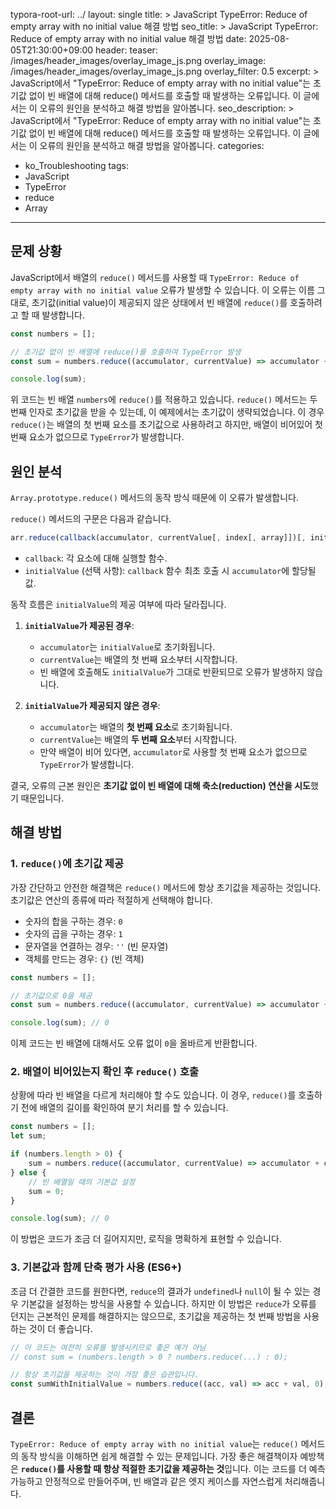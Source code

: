 typora-root-url: ../
layout: single
title: >
    JavaScript TypeError: Reduce of empty array with no initial value 해결 방법
seo_title: >
    JavaScript TypeError: Reduce of empty array with no initial value 해결 방법
date: 2025-08-05T21:30:00+09:00
header:
   teaser: /images/header_images/overlay_image_js.png
   overlay_image: /images/header_images/overlay_image_js.png
   overlay_filter: 0.5
excerpt: >
    JavaScript에서 "TypeError: Reduce of empty array with no initial value"는 초기값 없이 빈 배열에 대해 reduce() 메서드를 호출할 때 발생하는 오류입니다. 이 글에서는 이 오류의 원인을 분석하고 해결 방법을 알아봅니다.
seo_description: >
    JavaScript에서 "TypeError: Reduce of empty array with no initial value"는 초기값 없이 빈 배열에 대해 reduce() 메서드를 호출할 때 발생하는 오류입니다. 이 글에서는 이 오류의 원인을 분석하고 해결 방법을 알아봅니다.
categories:
  - ko_Troubleshooting
tags:
  - JavaScript
  - TypeError
  - reduce
  - Array
---

## 문제 상황

JavaScript에서 배열의 `reduce()` 메서드를 사용할 때 `TypeError: Reduce of empty array with no initial value` 오류가 발생할 수 있습니다.
이 오류는 이름 그대로, 초기값(initial value)이 제공되지 않은 상태에서 빈 배열에 `reduce()`를 호출하려고 할 때 발생합니다.

```javascript
const numbers = [];

// 초기값 없이 빈 배열에 reduce()를 호출하여 TypeError 발생
const sum = numbers.reduce((accumulator, currentValue) => accumulator + currentValue);

console.log(sum);
```

위 코드는 빈 배열 `numbers`에 `reduce()`를 적용하고 있습니다.
`reduce()` 메서드는 두 번째 인자로 초기값을 받을 수 있는데, 이 예제에서는 초기값이 생략되었습니다.
이 경우 `reduce()`는 배열의 첫 번째 요소를 초기값으로 사용하려고 하지만, 배열이 비어있어 첫 번째 요소가 없으므로 `TypeError`가 발생합니다.

## 원인 분석

`Array.prototype.reduce()` 메서드의 동작 방식 때문에 이 오류가 발생합니다.

`reduce()` 메서드의 구문은 다음과 같습니다.

```javascript
arr.reduce(callback(accumulator, currentValue[, index[, array]])[, initialValue])
```

-   `callback`: 각 요소에 대해 실행할 함수.
-   `initialValue` (선택 사항): `callback` 함수 최초 호출 시 `accumulator`에 할당될 값.

동작 흐름은 `initialValue`의 제공 여부에 따라 달라집니다.

1.  **`initialValue`가 제공된 경우**:
    -   `accumulator`는 `initialValue`로 초기화됩니다.
    -   `currentValue`는 배열의 첫 번째 요소부터 시작합니다.
    -   빈 배열에 호출해도 `initialValue`가 그대로 반환되므로 오류가 발생하지 않습니다.

2.  **`initialValue`가 제공되지 않은 경우**:
    -   `accumulator`는 배열의 **첫 번째 요소**로 초기화됩니다.
    -   `currentValue`는 배열의 **두 번째 요소**부터 시작합니다.
    -   만약 배열이 비어 있다면, `accumulator`로 사용할 첫 번째 요소가 없으므로 `TypeError`가 발생합니다.

결국, 오류의 근본 원인은 **초기값 없이 빈 배열에 대해 축소(reduction) 연산을 시도**했기 때문입니다.

## 해결 방법

### 1. `reduce()`에 초기값 제공

가장 간단하고 안전한 해결책은 `reduce()` 메서드에 항상 초기값을 제공하는 것입니다.
초기값은 연산의 종류에 따라 적절하게 선택해야 합니다.

-   숫자의 합을 구하는 경우: `0`
-   숫자의 곱을 구하는 경우: `1`
-   문자열을 연결하는 경우: `''` (빈 문자열)
-   객체를 만드는 경우: `{}` (빈 객체)

```javascript
const numbers = [];

// 초기값으로 0을 제공
const sum = numbers.reduce((accumulator, currentValue) => accumulator + currentValue, 0);

console.log(sum); // 0
```

이제 코드는 빈 배열에 대해서도 오류 없이 `0`을 올바르게 반환합니다.

### 2. 배열이 비어있는지 확인 후 `reduce()` 호출

상황에 따라 빈 배열을 다르게 처리해야 할 수도 있습니다.
이 경우, `reduce()`를 호출하기 전에 배열의 길이를 확인하여 분기 처리를 할 수 있습니다.

```javascript
const numbers = [];
let sum;

if (numbers.length > 0) {
    sum = numbers.reduce((accumulator, currentValue) => accumulator + currentValue);
} else {
    // 빈 배열일 때의 기본값 설정
    sum = 0; 
}

console.log(sum); // 0
```

이 방법은 코드가 조금 더 길어지지만, 로직을 명확하게 표현할 수 있습니다.

### 3. 기본값과 함께 단축 평가 사용 (ES6+)

조금 더 간결한 코드를 원한다면, `reduce`의 결과가 `undefined`나 `null`이 될 수 있는 경우 기본값을 설정하는 방식을 사용할 수 있습니다.
하지만 이 방법은 `reduce`가 오류를 던지는 근본적인 문제를 해결하지는 않으므로, 초기값을 제공하는 첫 번째 방법을 사용하는 것이 더 좋습니다.

```javascript
// 이 코드는 여전히 오류를 발생시키므로 좋은 예가 아님
// const sum = (numbers.length > 0 ? numbers.reduce(...) : 0);

// 항상 초기값을 제공하는 것이 가장 좋은 습관입니다.
const sumWithInitialValue = numbers.reduce((acc, val) => acc + val, 0);
```

## 결론

`TypeError: Reduce of empty array with no initial value`는 `reduce()` 메서드의 동작 방식을 이해하면 쉽게 해결할 수 있는 문제입니다.
가장 좋은 해결책이자 예방책은 **`reduce()`를 사용할 때 항상 적절한 초기값을 제공하는 것**입니다.
이는 코드를 더 예측 가능하고 안정적으로 만들어주며, 빈 배열과 같은 엣지 케이스를 자연스럽게 처리해줍니다.
